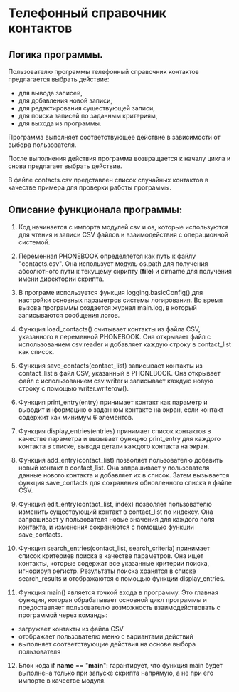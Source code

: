 # Телефонный справочник контактов

## Логика программы.
Пользователю программы телефонный справочник контактов предлагается выбрать действие:

  - для вывода записей,
  - для добавления новой записи,
  - для редактирования существующей записи,
  - для поиска записей по заданным критериям,
  - для выхода из программы.

Программа выполняет соответствующее действие в зависимости от выбора пользователя.

После выполнения действия программа возвращается к началу цикла и снова предлагает выбрать действие.

В файле contacts.csv представлен список случайных контактов в качестве примера для проверки работы программы.


## Описание функционала программы:

1. Код начинается с импорта модулей csv и os, которые используются для чтения и записи CSV файлов и взаимодействия с операционной системой.

2. Переменная PHONEBOOK определяется как путь к файлу "contacts.csv". Она использует модуль os.path для получения абсолютного пути к текущему скрипту (__file__) и dirname для получения имени директории скрипта.

3. В програме используется функция logging.basicConfig() для настройки основных параметров системы логирования. Во время вызова программы создается журнал main.log, в который записываются сообщения логов.

4. Функция load_contacts() считывает контакты из файла CSV, указанного в переменной PHONEBOOK. Она открывает файл с использованием csv.reader и добавляет каждую строку в contact_list как список.

5. Функция save_contacts(contact_list) записывает контакты из contact_list в файл CSV, указанный в PHONEBOOK. Она открывает файл с использованием csv.writer и записывает каждую новую строку с помощью writer.writerow().

6. Функция print_entry(entry) принимает контакт как параметр и выводит информацию о заданном контакте на экран, если контакт содержит как минимум 6 элементов.

7. Функция display_entries(entries) принимает список контактов в качестве параметра и вызывает функцию print_entry для каждого контакта в списке, выводя детали каждого контакта на экран.

8. Функция add_entry(contact_list) позволяет пользователю добавить новый контакт в contact_list. Она запрашивает у пользователя данные нового контакта и добавляет их в список. Затем вызывается функция save_contacts для сохранения обновленного списка в файле CSV.

9. Функция edit_entry(contact_list, index) позволяет пользователю изменить существующий контакт в contact_list по индексу. Она запрашивает у пользователя новые значения для каждого поля контакта, и изменения сохраняются с помощью функции save_contacts.

10. Функция search_entries(contact_list, search_criteria) принимает список критериев поиска в качестве параметров. Она ищет контакты, которые содержат все указанные критерии поиска, игнорируя регистр. Результаты поиска хранятся в списке search_results и отображаются с помощью функции display_entries.

11. Функция main() является точкой входа в программу. Это главная функция, которая обрабатывает основной цикл программы и предоставляет пользователю возможность взаимодействовать с программой через команды:
- загружает контакты из файла CSV
- отображает пользователю меню с вариантами действий
- выполняет соответствующие действия на основе выбора пользователя

12. Блок кода if __name__ == "__main__": гарантирует, что функция main будет выполнена только при запуске скрипта напрямую, а не при его импорте в качестве модуля.

